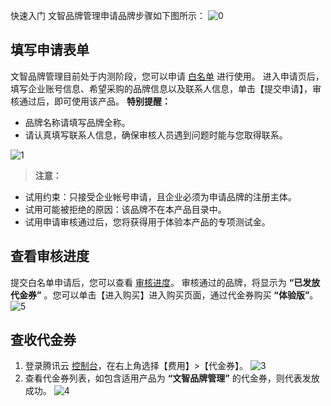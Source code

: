 快速入门
文智品牌管理申请品牌步骤如下图所示：
![0](https://main.qcloudimg.com/raw/1f76c67dc4fbcaf4ec2e23fa0af0fa18.png)
## 填写申请表单
文智品牌管理目前处于内测阶段，您可以申请 [白名单](https://cloud.tencent.com/act/apply/brand_management)  进行使用。
进入申请页后，填写企业账号信息、希望采购的品牌信息以及联系人信息，单击【提交申请】，审核通过后，即可使用该产品。
**特别提醒：**
- 品牌名称请填写品牌全称。
- 请认真填写联系人信息，确保审核人员遇到问题时能与您取得联系。

![1](https://main.qcloudimg.com/raw/4e953dcff9cff129a73463068a3b5da6.png)
>**注意：**
- 试用约束：只接受企业帐号申请，且企业必须为申请品牌的注册主体。
- 试用可能被拒绝的原因：该品牌不在本产品目录中。
- 试用申请审核通过后，您将获得用于体验本产品的专项测试金。

## 查看审核进度
提交白名单申请后，您可以查看 [审核进度](https://brand.cloud.tencent.com/#/apply-list)。
审核通过的品牌，将显示为 **“已发放代金券”** 。您可以单击【进入购买】进入购买页面，通过代金券购买 **“体验版”**。
![5](https://main.qcloudimg.com/raw/f3a3fdba2e0b8cde1772adae5e5e3007.png)
## 查收代金券
1. 登录腾讯云 [控制台](https://console.cloud.tencent.com/)，在右上角选择【费用】>【代金券】。
 ![3](https://main.qcloudimg.com/raw/bbb53102981480c8ff84e924b9564f0e.png)
2. 查看代金券列表，如包含适用产品为 **“文智品牌管理”** 的代金券，则代表发放成功。
 ![4](https://main.qcloudimg.com/raw/0c068ab77e93d8002e96b94a891b24ad.png)

